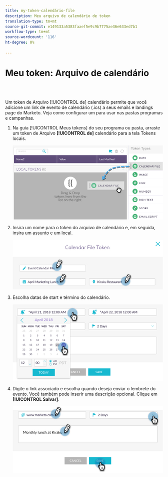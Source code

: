 ```yaml
---
title: my-token-calendário-file
description: Meu arquivo de calendário de token
translation-type: tm+mt
source-git-commit: e149133a5383faaef5e9c9b7775ae36e633ed7b1
workflow-type: tm+mt
source-wordcount: '116'
ht-degree: 0%

---
```



# Meu token: Arquivo de calendário

<br> 

Um token de Arquivo [!UICONTROL de] calendário permite que você adicione um link de evento de calendário (.ics) a seus emails e landings page do Marketo. Veja como configurar um para usar nas pastas programas e campanhas.

1. Na guia [!UICONTROL Meus tokens] do seu programa ou pasta, arraste um token de Arquivo **[!UICONTROL de]** calendário para a tela Tokens  locais.

   ![Imagem Um](/help/sky/assets/my-tokens/my-token-calendar-file/my-token-calendar-file-1.jpg)

1. Insira um nome para o token do arquivo de calendário e, em seguida, insira um assunto e um local.

   ![Imagem dois](/help/sky/assets/my-tokens/my-token-calendar-file/my-token-calendar-file-2.jpg)

1. Escolha datas de start e término do calendário.

   ![Imagem Três](/help/sky/assets/my-tokens/my-token-calendar-file/my-token-calendar-file-3.jpg)

1. Digite o link associado e escolha quando deseja enviar o lembrete do evento. Você também pode inserir uma descrição opcional. Clique em **[!UICONTROL Salvar]**.

   ![Imagem quatro](/help/sky/assets/my-tokens/my-token-calendar-file/my-token-calendar-file-4.jpg)